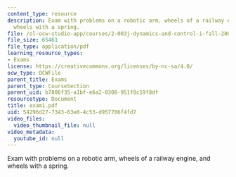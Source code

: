 ```yaml
---
content_type: resource
description: Exam with problems on a robotic arm, wheels of a railway engine, and
  wheels with a spring.
file: /ol-ocw-studio-app/courses/2-003j-dynamics-and-control-i-fall-2007/54296d27734363e04c53d957706f4fd7_exam1.pdf
file_size: 65461
file_type: application/pdf
learning_resource_types:
- Exams
license: https://creativecommons.org/licenses/by-nc-sa/4.0/
ocw_type: OCWFile
parent_title: Exams
parent_type: CourseSection
parent_uid: b7806f35-a1bf-e6a2-0308-951f8c19f8df
resourcetype: Document
title: exam1.pdf
uid: 54296d27-7343-63e0-4c53-d957706f4fd7
video_files:
  video_thumbnail_file: null
video_metadata:
  youtube_id: null
---
```

Exam with problems on a robotic arm, wheels of a railway engine, and wheels with a spring.